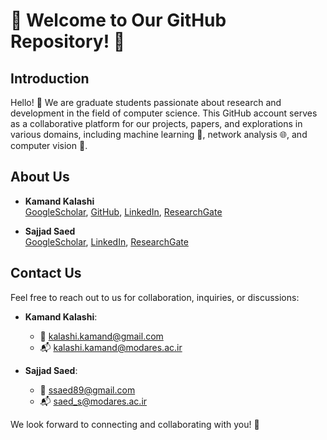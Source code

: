 # 🎉 Welcome to Our GitHub Repository! 🎉

## Introduction

Hello! 👋 We are graduate students passionate about research and development in the field of computer science. This GitHub account serves as a collaborative platform for our projects, papers, and explorations in various domains, including machine learning 🤖, network analysis 🌐, and computer vision 👀.

## About Us

- **Kamand Kalashi**  
[GoogleScholar](https://scholar.google.com/citations?user=Rjiq7qUAAAAJ&hl=en), [GitHub](https://github.com/Kamii114), [LinkedIn](https://www.linkedin.com/in/kamand-kalashi-0696b1199/), [ResearchGate](https://www.researchgate.net/profile/Kamand-Kalashi)
  
- **Sajjad Saed**  
[GoogleScholar](https://scholar.google.com/citations?user=4xT5JlQAAAAJ&hl=en), [LinkedIn](https://www.linkedin.com/in/sajjad-saed-845908125/), [ResearchGate](https://www.researchgate.net/profile/Sajjad-Saed)

## Contact Us

Feel free to reach out to us for collaboration, inquiries, or discussions:

- **Kamand Kalashi**: 
  - 📧 kalashi.kamand@gmail.com
  - 📬 kalashi.kamand@modares.ac.ir

- **Sajjad Saed**: 
  - 📧 ssaed89@gmail.com
  - 📬 saed_s@modares.ac.ir

We look forward to connecting and collaborating with you! 🤝
